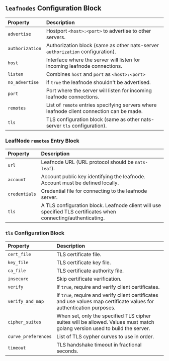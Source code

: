 ## `leafnodes` Configuration Block

| Property | Description |
| :------  | :---- |
| `advertise` | Hostport `<host>:<port>` to advertise to other servers. |
| `authorization` | Authorization block (same as other nats-server `authorization` configuration). |
| `host` | Interface where the server will listen for incoming leafnode connections. |
| `listen` | Combines `host` and `port` as `<host>:<port>` |
| `no_advertise` | if `true` the leafnode shouldn't be advertised. |
| `port` | Port where the server will listen for incoming leafnode connections. |
| `remotes` | List of `remote` entries specifying servers where leafnode client connection can be made. |
| `tls` | TLS configuration block (same as other nats-server `tls` configuration). |


### LeafNode `remotes` Entry Block

| Property | Description |
| :------  | :---- |
| `url` | Leafnode URL (URL protocol should be `nats-leaf`). |
| `account` | Account public key identifying the leafnode. Account must be defined locally. |
| `credentials` | Credential file for connecting to the leafnode server. |
| `tls` | A TLS configuration block. Leafnode client will use specified TLS certificates when connecting/authenticating. |

### `tls` Configuration Block

| Property | Description |
| :------  | :---- |
| `cert_file` | TLS certificate file. |
| `key_file` | TLS certificate key file. |
| `ca_file` | TLS certificate authority file. |
| `insecure` | Skip certificate verification. |
| `verify` | If `true`, require and verify client certificates. |
| `verify_and_map` | If `true`, require and verify client certificates and use values map certificate values for authentication purposes. |
| `cipher_suites` | When set, only the specified TLS cipher suites will be allowed. Values must match golang version used to build the server.  |
| `curve_preferences` | List of TLS cypher curves to use in order. |
| `timeout` | TLS handshake timeout in fractional seconds. |


